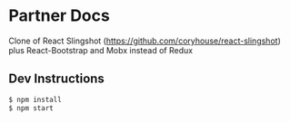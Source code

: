 # Partner Docs

Clone of React Slingshot (https://github.com/coryhouse/react-slingshot) plus React-Bootstrap and Mobx instead of Redux

## Dev Instructions

```sh
$ npm install
$ npm start
```